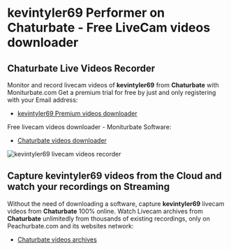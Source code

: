 # kevintyler69 Performer on Chaturbate - Free LiveCam videos downloader

## Chaturbate Live Videos Recorder

Monitor and record livecam videos of **kevintyler69** from **Chaturbate** with Moniturbate.com
Get a premium trial for free by just and only registering with your Email address:
* [kevintyler69 Premium videos downloader](https://moniturbate.com/request-demo-licence-key.html)

Free livecam videos downloader - Moniturbate Software:
* [Chaturbate videos downloader](https://moniturbate.com/moniturbate-download-software.html)

![kevintyler69 livecam videos recorder](https://peachurnet.com/templates/moniturbate-software.png)


## Capture kevintyler69 videos from the Cloud and watch your recordings on Streaming

Without the need of downloading a software, capture **kevintyler69** livecam videos from **Chaturbate** 100% online.
Watch Livecam archives from **Chaturbate** unlimitedly from thousands of existing recordings, only on Peachurbate.com and its websites network:
* [Chaturbate videos archives](https://peachurnet.com/)